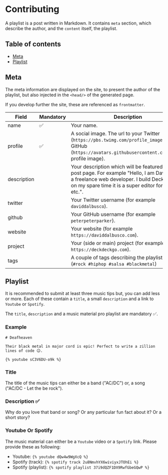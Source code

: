 # Contributing

A playlist is a post written in Markdown. It contains `meta` section, which describe the author, and the `content` itself, the playlist.

## Table of contents

- [Meta](#meta)
- [Playlist](#playlist)

## Meta

The meta information are displayed on the site, to present the author of the playlist, but also injected in the `<head/>` of the generated page.

If you develop further the site, these are referenced as `frontmatter`.

| Field | Mandatory | Description |
|---|---|---|
| name | ✅ | Your name. |
| profile | ✅ | A social image. The url to your Twitter (`https://pbs.twimg.com/profile_images/...`) or GitHub (`https://avatars.githubusercontent.com/u/...`) profile image). |
| description |   | Your description which will be featured on the post page. For example "Hello, I am David. I am a freelance web developer. I build DeckDeckGo on my spare time it is a super editor for slides etc.".  |
| twitter | | Your Twitter username (for example `daviddalbusco`). |
| github | | Your GitHub username (for example `peterpeterparker`). |
| website | | Your website (for example `https://daviddalbusco.com`). |
| project | | Your (side or main) project (for example `https://deckdeckgo.com`). |
| tags | | A couple of tags describing the playlist style (`#rock #hiphop #salsa #blackmetal`) |

## Playlist

It is recommended to submit at least three music tips but, you can add less or more. Each of these contain a `title`, a small `description` and a link to `Youtube` or `Spotify`.

The `title`, `description` and a music material pro playlist are mandatory  ✅.

### Example

```
# Deafheaven

Their black metal in major cord is epic! Perfect to write a zillion lines of code 😉.

{% youtube sC3V6DU-o9k %}
```

### Title

The title of the music tips can either be a band ("AC/DC") or, a song ("AC/DC - Let the be rock").

### Description ✅

Why do you love that band or song? Or any particular fun fact about it? Or a short story?

### Youtube Or Spotify

The music material can either be a `Youtube` video or a `Spotify` link. Please provide these as following:

- Youtube: `{% youtube dQw4w9WgXcQ %}`
- Spotify (track): `{% spotify track 2u8NmvhYX6wiviyxJTOhEi %}`
- Spotify (playlist): `{% spotify playlist 37i9dQZF1DX9RwfGbeGQwP %}`

